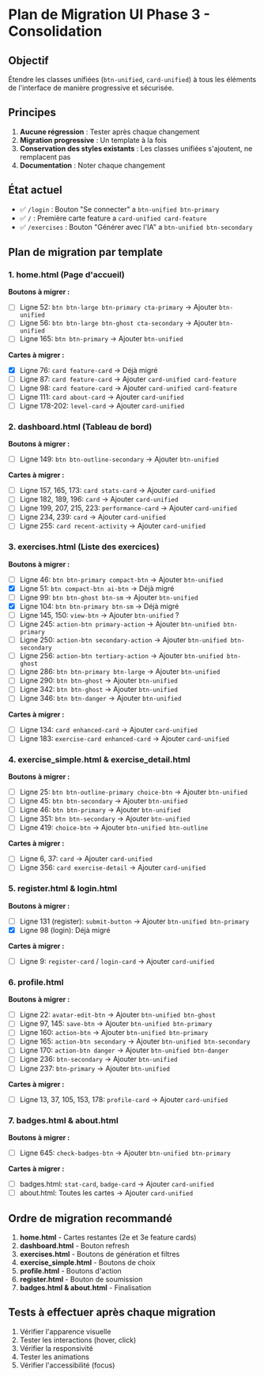 # Plan de Migration UI Phase 3 - Consolidation

## Objectif
Étendre les classes unifiées (`btn-unified`, `card-unified`) à tous les éléments de l'interface de manière progressive et sécurisée.

## Principes
1. **Aucune régression** : Tester après chaque changement
2. **Migration progressive** : Un template à la fois
3. **Conservation des styles existants** : Les classes unifiées s'ajoutent, ne remplacent pas
4. **Documentation** : Noter chaque changement

## État actuel
- ✅ `/login` : Bouton "Se connecter" a `btn-unified btn-primary`
- ✅ `/` : Première carte feature a `card-unified card-feature`
- ✅ `/exercises` : Bouton "Générer avec l'IA" a `btn-unified btn-secondary`

## Plan de migration par template

### 1. home.html (Page d'accueil)
**Boutons à migrer :**
- [ ] Ligne 52: `btn btn-large btn-primary cta-primary` → Ajouter `btn-unified`
- [ ] Ligne 56: `btn btn-large btn-ghost cta-secondary` → Ajouter `btn-unified`
- [ ] Ligne 165: `btn btn-primary` → Ajouter `btn-unified`

**Cartes à migrer :**
- [x] Ligne 76: `card feature-card` → Déjà migré
- [ ] Ligne 87: `card feature-card` → Ajouter `card-unified card-feature`
- [ ] Ligne 98: `card feature-card` → Ajouter `card-unified card-feature`
- [ ] Ligne 111: `card about-card` → Ajouter `card-unified`
- [ ] Ligne 178-202: `level-card` → Ajouter `card-unified`

### 2. dashboard.html (Tableau de bord)
**Boutons à migrer :**
- [ ] Ligne 149: `btn btn-outline-secondary` → Ajouter `btn-unified`

**Cartes à migrer :**
- [ ] Ligne 157, 165, 173: `card stats-card` → Ajouter `card-unified`
- [ ] Ligne 182, 189, 196: `card` → Ajouter `card-unified`
- [ ] Ligne 199, 207, 215, 223: `performance-card` → Ajouter `card-unified`
- [ ] Ligne 234, 239: `card` → Ajouter `card-unified`
- [ ] Ligne 255: `card recent-activity` → Ajouter `card-unified`

### 3. exercises.html (Liste des exercices)
**Boutons à migrer :**
- [ ] Ligne 46: `btn btn-primary compact-btn` → Ajouter `btn-unified`
- [x] Ligne 51: `btn compact-btn ai-btn` → Déjà migré
- [ ] Ligne 99: `btn btn-ghost btn-sm` → Ajouter `btn-unified`
- [x] Ligne 104: `btn btn-primary btn-sm` → Déjà migré
- [ ] Ligne 145, 150: `view-btn` → Ajouter `btn-unified` ?
- [ ] Ligne 245: `action-btn primary-action` → Ajouter `btn-unified btn-primary`
- [ ] Ligne 250: `action-btn secondary-action` → Ajouter `btn-unified btn-secondary`
- [ ] Ligne 256: `action-btn tertiary-action` → Ajouter `btn-unified btn-ghost`
- [ ] Ligne 286: `btn btn-primary btn-large` → Ajouter `btn-unified`
- [ ] Ligne 290: `btn btn-ghost` → Ajouter `btn-unified`
- [ ] Ligne 342: `btn btn-ghost` → Ajouter `btn-unified`
- [ ] Ligne 346: `btn btn-danger` → Ajouter `btn-unified`

**Cartes à migrer :**
- [ ] Ligne 134: `card enhanced-card` → Ajouter `card-unified`
- [ ] Ligne 183: `exercise-card enhanced-card` → Ajouter `card-unified`

### 4. exercise_simple.html & exercise_detail.html
**Boutons à migrer :**
- [ ] Ligne 25: `btn btn-outline-primary choice-btn` → Ajouter `btn-unified`
- [ ] Ligne 45: `btn btn-secondary` → Ajouter `btn-unified`
- [ ] Ligne 46: `btn btn-primary` → Ajouter `btn-unified`
- [ ] Ligne 351: `btn btn-secondary` → Ajouter `btn-unified`
- [ ] Ligne 419: `choice-btn` → Ajouter `btn-unified btn-outline`

**Cartes à migrer :**
- [ ] Ligne 6, 37: `card` → Ajouter `card-unified`
- [ ] Ligne 356: `card exercise-detail` → Ajouter `card-unified`

### 5. register.html & login.html
**Boutons à migrer :**
- [ ] Ligne 131 (register): `submit-button` → Ajouter `btn-unified btn-primary`
- [x] Ligne 98 (login): Déjà migré

**Cartes à migrer :**
- [ ] Ligne 9: `register-card` / `login-card` → Ajouter `card-unified`

### 6. profile.html
**Boutons à migrer :**
- [ ] Ligne 22: `avatar-edit-btn` → Ajouter `btn-unified btn-ghost`
- [ ] Ligne 97, 145: `save-btn` → Ajouter `btn-unified btn-primary`
- [ ] Ligne 160: `action-btn` → Ajouter `btn-unified btn-primary`
- [ ] Ligne 165: `action-btn secondary` → Ajouter `btn-unified btn-secondary`
- [ ] Ligne 170: `action-btn danger` → Ajouter `btn-unified btn-danger`
- [ ] Ligne 236: `btn-secondary` → Ajouter `btn-unified`
- [ ] Ligne 237: `btn-primary` → Ajouter `btn-unified`

**Cartes à migrer :**
- [ ] Ligne 13, 37, 105, 153, 178: `profile-card` → Ajouter `card-unified`

### 7. badges.html & about.html
**Boutons à migrer :**
- [ ] Ligne 645: `check-badges-btn` → Ajouter `btn-unified btn-primary`

**Cartes à migrer :**
- [ ] badges.html: `stat-card`, `badge-card` → Ajouter `card-unified`
- [ ] about.html: Toutes les cartes → Ajouter `card-unified`

## Ordre de migration recommandé
1. **home.html** - Cartes restantes (2e et 3e feature cards)
2. **dashboard.html** - Bouton refresh
3. **exercises.html** - Boutons de génération et filtres
4. **exercise_simple.html** - Boutons de choix
5. **profile.html** - Boutons d'action
6. **register.html** - Bouton de soumission
7. **badges.html & about.html** - Finalisation

## Tests à effectuer après chaque migration
1. Vérifier l'apparence visuelle
2. Tester les interactions (hover, click)
3. Vérifier la responsivité
4. Tester les animations
5. Vérifier l'accessibilité (focus) 